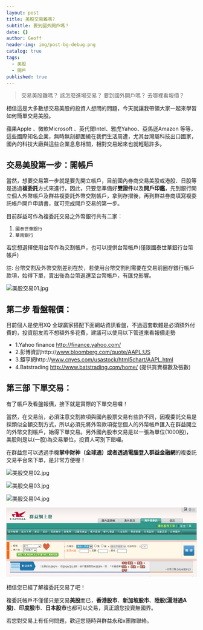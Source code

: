 ```yaml
---
layout: post
title: 美股交易難嗎?
subtitle: 要到國外開戶嗎？
date: {}
author: Geoff
header-img: img/post-bg-debug.png
catalog: true
tags:
  - 美股
  - 開戶
published: true
---
```


> 交易美股難嗎？
> 該怎麼進場交易？
> 要到國外開戶嗎？
> 去哪裡看報價？

相信這是大多數想交易美股的投資人想問的問題，今天就讓我帶領大家一起來學習如何簡單交易美股。


蘋果Apple 、微軟Microsoft 、英代爾Intel、雅虎Yahoo、亞馬遜Amazon 等等，這些國際知名企業，無時無刻都圍繞在我們生活周遭，尤其台灣屬科技出口國家，國內的科技大廠與這些企業息息相關，相對交易起來也就輕鬆許多。

## 交易美股第一步：開帳戶

當然，想要交易第一步就是要先開立帳戶，目前國內券商交易美股或港股、日股等是透過**複委託**方式來進行，因此，只要您準備好**雙證件**以及**開戶印鑑**，先到銀行開立個人外幣帳戶及群益複委託外幣交割帳戶，拿到存摺後，再到群益券商填寫複委託帳戶開戶申請書，就可完成開戶交易的第一步。

目前群益可作為複委託交易之外幣銀行共有二家：

1.    `國泰世華銀行`
2.    `華南銀行`      

若您想選擇使用台幣作為交割帳戶，也可以提供台幣帳戶(僅限國泰世華銀行台幣帳戶)

註: 台幣交割及外幣交割差別在於，若使用台幣交割則需要在交易前圈存銀行帳戶款項，始得下單，賣出後為台幣返還至台幣帳戶，有匯兌影響。

![美股交易01.jpg]({{site.baseurl}}/media/美股交易01.jpg)


## 第二步 看盤報價：

目前個人是使用XQ 全球贏家搭配下面網站資訊看盤，不過這套軟體是必須額外付費的，投資朋友若不想額外多花費，建議可以使用以下管道來看報價走勢
- 1.Yahoo finance   http://finance.yahoo.com/    
- 2.彭博資訊http://www.bloomberg.com/quote/AAPL:US 
- 3.鉅亨網http://www.cnyes.com/usastock/html5chart/AAPL.html 
- 4.Batstrading  http://www.batstrading.com/home/ (提供買賣檔數及張數)

## 第三部 下單交易：

有了帳戶及看盤報價，接下就是實際的下單交易囉！

當然，在交易前，必須注意交割款項與國內股票交易有些許不同，因複委託交易是採類似全額交割方式，所以必須先將外幣款項從您個人的外幣帳戶匯入在群益開立的外幣交割帳戶，始得下單交易。另外國內股市交易是以一張為單位(1000股)，美股則是以(一股)為交易單位，投資人可別下錯囉。

在群益您可以透過手機**掌中財神（全球通）**或者透過電腦登入**群益金融網**的複委託交易平台來下單，是非常方便喔！



![美股交易02.jpg]({{site.baseurl}}/media/美股交易02.jpg)

![美股交易03.jpg]({{site.baseurl}}/media/美股交易03.jpg)

![美股交易04.jpg]({{site.baseurl}}/media/美股交易04.jpg)


![美股交易05.jpg]({{site.baseurl}}/media/美股交易05.jpg)


相信您已經了解複委託交易了吧！

複委託帳戶不僅僅只是交易**美股**而已，**香港股市**、**新加坡股市**、**陸股(滬港通A股)**、**印度股市**、**日本股市**也都可以交易，真正讓您投資無國界。

若您對交易上有任何問題，歡迎您隨時與群益永和x團隊聯絡。
